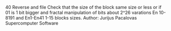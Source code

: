 40 Reverse and file Check that the size of the block same size or less or if 01 is 1 bit bigger and fractal manipulation of bits about 2^26 varations En 10-8191 and En1-En41 1-15 blocks sizes. Author: Jurijus Pacalovas 
Supercomputer Software 
